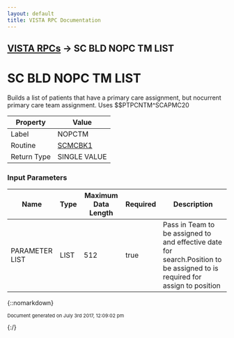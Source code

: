 ```yaml
---
layout: default
title: VISTA RPC Documentation
---
```


## [VISTA RPCs](TableOfContents) &#8594; SC BLD NOPC TM LIST
# SC BLD NOPC TM LIST

Builds a list of patients that have a primary care assignment, but nocurrent primary care team assignment.  Uses $$PTPCNTM^SCAPMC20

Property | Value
--- | ---
Label | NOPCTM
Routine | [SCMCBK1](http://code.osehra.org/dox/Routine_SCMCBK1_source.html)
Return Type | SINGLE VALUE


### Input Parameters

Name | Type | Maximum Data Length | Required | Description
--- | --- | --- | --- | ---
PARAMETER LIST | LIST | 512 | true | Pass in Team to be assigned to and effective date for search.Position to be assigned to is required for assign to position



{::nomarkdown} <br/><p style="font-size: 11px">Document generated on July 3rd 2017, 12:09:02 pm</p>{:/}
